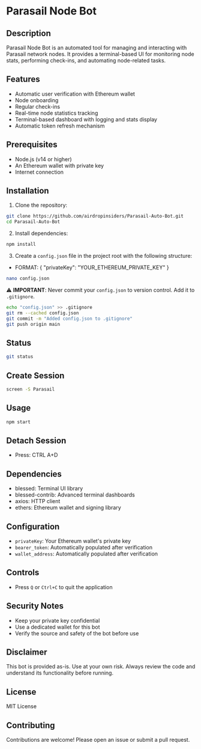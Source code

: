 # Parasail Node Bot

## Description
Parasail Node Bot is an automated tool for managing and interacting with Parasail network nodes. It provides a terminal-based UI for monitoring node stats, performing check-ins, and automating node-related tasks.

## Features
- Automatic user verification with Ethereum wallet
- Node onboarding
- Regular check-ins
- Real-time node statistics tracking
- Terminal-based dashboard with logging and stats display
- Automatic token refresh mechanism

## Prerequisites
- Node.js (v14 or higher)
- An Ethereum wallet with private key
- Internet connection

## Installation

1. Clone the repository:
```bash
git clone https://github.com/airdropinsiders/Parasail-Auto-Bot.git
cd Parasail-Auto-Bot
```

2. Install dependencies:
```bash
npm install
```

3. Create a `config.json` file in the project root with the following structure:
- FORMAT: 
{
  "privateKey": "YOUR_ETHEREUM_PRIVATE_KEY"
}

```bash
nano config.json
```

⚠️ **IMPORTANT**: Never commit your `config.json` to version control. Add it to `.gitignore`.

```bash
echo "config.json" >> .gitignore
git rm --cached config.json
git commit -m "Added config.json to .gitignore"
git push origin main
```

## Status
```bash
git status
```

## Create Session
```bash
screen -S Parasail
```

## Usage

```bash
npm start
```
## Detach Session
- Press: CTRL A+D


## Dependencies
- blessed: Terminal UI library
- blessed-contrib: Advanced terminal dashboards
- axios: HTTP client
- ethers: Ethereum wallet and signing library

## Configuration
- `privateKey`: Your Ethereum wallet's private key
- `bearer_token`: Automatically populated after verification
- `wallet_address`: Automatically populated after verification

## Controls
- Press `Q` or `Ctrl+C` to quit the application

## Security Notes
- Keep your private key confidential
- Use a dedicated wallet for this bot
- Verify the source and safety of the bot before use

## Disclaimer
This bot is provided as-is. Use at your own risk. Always review the code and understand its functionality before running.

## License
MIT License

## Contributing
Contributions are welcome! Please open an issue or submit a pull request.
